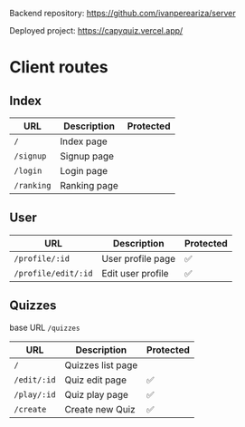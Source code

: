 Backend repository: https://github.com/ivanpereariza/server

Deployed project: https://capyquiz.vercel.app/

# Client routes

## Index

| URL            | Description       | Protected |
| -------------- | ----------------- | --------- |
| `/`            | Index page        |           |
| `/signup`      | Signup page       |           |
| `/login`       | Login page        |           |
| `/ranking`     | Ranking page      |           |

## User
| URL                 | Description       | Protected |
| ------------------- | ----------------- | --------- |
| `/profile/:id`      | User profile page | ✅       |
| `/profile/edit/:id` | Edit user profile | ✅       |


## Quizzes

base URL `/quizzes`

| URL            | Description       | Protected |
| -------------- | ----------------- | --------- |
| `/`            | Quizzes list page |           |
| `/edit/:id`    | Quiz edit page    | ✅       |
| `/play/:id`    | Quiz play page    | ✅       |
| `/create`      | Create new Quiz   | ✅       |



